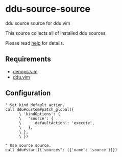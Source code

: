 # ddu-source-source

ddu source source for ddu.vim

This source collects all of installed ddu sources.

Please read [help](doc/ddu-source-source.txt) for details.

## Requirements

- [denops.vim](https://github.com/vim-denops/denops.vim)
- [ddu.vim](https://github.com/Shoguo/ddu.vim)

## Configuration

```vim
" Set kind default action.
call ddu#custom#patch_global({
      \ 'kindOptions': {
      \   'source': {
      \     'defaultAction': 'execute',
      \   },
      \ },
      \ })

" Use source source.
call ddu#start({'sources': [{'name': 'source'}]})
```
